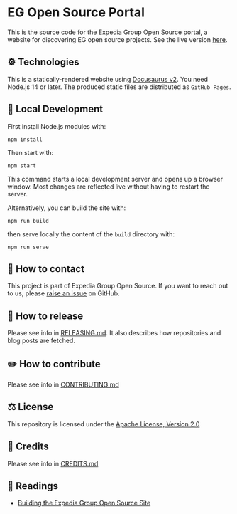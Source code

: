 # EG Open Source Portal

This is the source code for the Expedia Group Open Source portal, a website for discovering EG open source projects.
See the live version [here](https://expediagroup.github.io/).

## ⚙ Technologies

This is a statically-rendered website using [Docusaurus v2](https://v2.docusaurus.io/).
You need Node.js 14 or later.
The produced static files are distributed as `GitHub Pages`.

## 👷 Local Development

First install Node.js modules with:

```console
npm install
```

Then start with:

```console
npm start
```

This command starts a local development server and opens up a browser window.
Most changes are reflected live without having to restart the server.

Alternatively, you can build the site with:

```console
npm run build
```

then serve locally the content of the `build` directory with:

```console
npm run serve
```

## 👥 How to contact

This project is part of Expedia Group Open Source. If you want to reach out to us, please [raise an issue](https://github.com/ExpediaGroup/expediagroup.github.io/issues)
on GitHub.

## 🚅 How to release 

Please see info in [RELEASING.md](./RELEASING.md). It also describes how repositories and blog posts are fetched.

## ✏️ How to contribute

Please see info in [CONTRIBUTING.md](./CONTRIBUTING.md)

## ⚖️ License

This repository is licensed under the [Apache License, Version 2.0](./LICENSE)

## 🙏 Credits

Please see info in [CREDITS.md](./CREDITS.md)

## 📖 Readings

- [Building the Expedia Group Open Source Site](https://medium.com/expedia-group-tech/building-the-expedia-group-open-source-site-fbdb8764dfe9)
